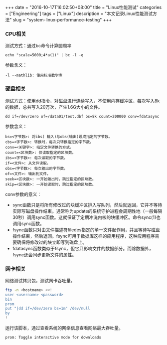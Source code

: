 +++
date = "2016-10-17T16:02:50+08:00"
title = "Linux性能测试"
categories = ["Engineering"]
tags = ["Linux"]
description = "本文记录Linux性能测试方法"
slug = "system-linux-performance-testing"
+++

### CPU相关

测试方式：通过bc命令计算圆周率

```console
echo "scale=5000;4*a(1)" | bc -l -q
```

参数含义：

```console
-l --mathlib: 使用标准数学库
```

### 硬盘相关

测试方式：使用dd指令，对磁盘进行连续写入，不使用内存缓冲区，每次写入8k的数据，总共写入20万次，产生1.6G大小的文件。

```console
dd if=/dev/zero of=/data01/test.dbf bs=8k count=200000 conv=fdatasync
```

参数含义：

```console
bs=<字节数>: 将ibs( 输入)与obs(输出)设成指定的字节数。
cbs=<字节数>: 转换时，每次只转换指定的字节数。
conv=<关键字>: 指定文件转换的方式。
count=<区块数>: 仅读取指定的区块数。
ibs=<字节数>: 每次读取的字节数。
if=<文件>: 从文件读取。
obs=<字节数>: 每次输出的字节数。
of=<文件>: 输出到文件。
seek=<区块数>: 一开始输出时，跳过指定的区块数。
skip=<区块数>: 一开始读取时，跳过指定的区块数。
```

conv参数的意义：

* sync函数只是将所有修改过的块缓冲区排入写队列，然后就返回，它并不等待实际写磁盘操作结束。通常称为update的系统守护进程会周期性地（一般每隔30秒）调用sync函数。这就保证了定期冲洗内核的块缓冲区。命令sync(1)也调用sync函数。
* fsync函数只对由文件描述符filedes指定的单一文件起作用，并且等待写磁盘操作结束，然后返回。fsync可用于数据库这样的应用程序，这种应用程序需要确保将修改过的块立即写到磁盘上。
* fdatasync函数类似于fsync，但它只影响文件的数据部分。而除数据外，fsync还会同步更新文件的属性。

### 网卡相关

网络测试拷贝包，测试网卡吞吐量。

``` bash
ftp -n <hostname> <<!
user <username> <password>
bin
prom
put "|dd if=/dev/zero bs=1m" /dev/null
by
!
```

运行该脚本，通过查看系统的网络信息查看网络最大吞吐量。

```console
prom: Toggle interactive mode for downloads
```
